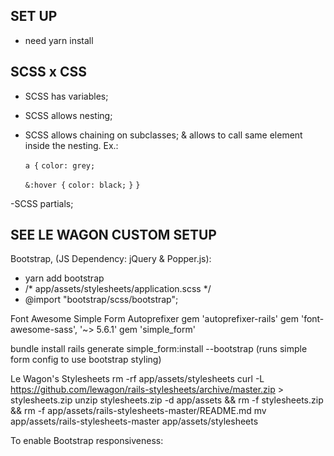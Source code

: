## SET UP ##

- need yarn install

## SCSS x CSS ##
- SCSS has variables;
- SCSS allows nesting;
- SCSS allows chaining on subclasses;
  & allows to call same element inside the nesting. Ex.:

  `a {`
    `color: grey;`

    `&:hover {`
      `color: black;`
    `}`
  `}`

-SCSS partials;

## SEE LE WAGON CUSTOM SETUP ##
Bootstrap, (JS Dependency: jQuery & Popper.js):

- yarn add bootstrap
- /* app/assets/stylesheets/application.scss */
- @import "bootstrap/scss/bootstrap";

Font Awesome
Simple Form
Autoprefixer
gem 'autoprefixer-rails'
gem 'font-awesome-sass', '~> 5.6.1'
gem 'simple_form'

bundle install
rails generate simple_form:install --bootstrap (runs simple form config to use bootstrap styling)

Le Wagon's Stylesheets
rm -rf app/assets/stylesheets
curl -L https://github.com/lewagon/rails-stylesheets/archive/master.zip > stylesheets.zip
unzip stylesheets.zip -d app/assets && rm -f stylesheets.zip && rm -f app/assets/rails-stylesheets-master/README.md
mv app/assets/rails-stylesheets-master app/assets/stylesheets

To enable Bootstrap responsiveness:
<!-- app/views/layouts/application.html.erb -->

<!-- <!DOCTYPE html>
<head>
  <meta name="viewport" content="width=device-width, initial-scale=1">
  <meta http-equiv="X-UA-Compatible" content="IE=edge,chrome=1">
</head  > -->